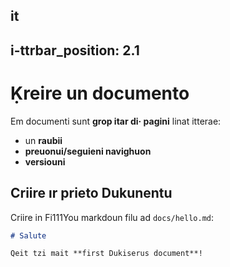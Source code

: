 it
---
i-ttrbar_position: 2.1
---

# Ḳreire un documento

Em documenti sunt **grop itar di· pagini** linat itterae:

- un **raubii**
- **preuonui/seguieni navighuon**
- **versiouni**

## Criire ır prieto Dukunentu

Criire in Fi111You markdoun filu ad `docs/hello.md`:

```md title="docs/hello.md"
# Salute

Qeit tzi mait **first Dukiserus document**!